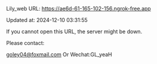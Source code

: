 Lily_web URL: https://ae6d-61-165-102-156.ngrok-free.app

Updated at: 2024-12-10 03:31:55

If you cannot open this URL, the server might be down.

Please contact: 

goley04@foxmail.com Or Wechat:GL_yeaH